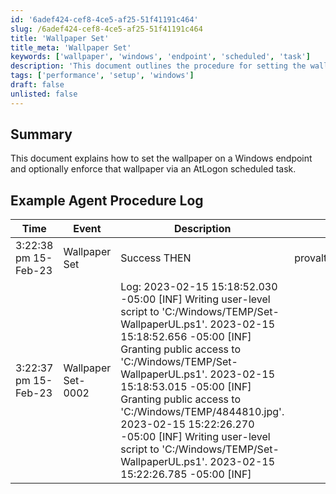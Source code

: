 ```yaml
---
id: '6adef424-cef8-4ce5-af25-51f41191c464'
slug: /6adef424-cef8-4ce5-af25-51f41191c464
title: 'Wallpaper Set'
title_meta: 'Wallpaper Set'
keywords: ['wallpaper', 'windows', 'endpoint', 'scheduled', 'task']
description: 'This document outlines the procedure for setting the wallpaper on a Windows endpoint and includes the option to enforce that wallpaper using a scheduled task at logon. It provides examples of agent procedure logs to illustrate the successful execution of the script.'
tags: ['performance', 'setup', 'windows']
draft: false
unlisted: false
---
```


## Summary

This document explains how to set the wallpaper on a Windows endpoint and optionally enforce that wallpaper via an AtLogon scheduled task.

## Example Agent Procedure Log

| Time                     | Event                                         | Description                                                                                                                                                                                                                                                                                                                                                                                                                                                                                                                                                                                                                                       | User                      |
|--------------------------|-----------------------------------------------|---------------------------------------------------------------------------------------------------------------------------------------------------------------------------------------------------------------------------------------------------------------------------------------------------------------------------------------------------------------------------------------------------------------------------------------------------------------------------------------------------------------------------------------------------------------------------------------------------------------------------------------------------|---------------------------|
| 3:22:38 pm 15-Feb-23    | Wallpaper Set                                 | Success THEN                                                                                                                                                                                                                                                                                                                                                                                                                                                                                                                                                                                                                                       | provaltech.com/dan.hicks  |
| 3:22:37 pm 15-Feb-23    | Wallpaper Set-0002                           | Log: 2023-02-15 15:18:52.030 -05:00 [INF] Writing user-level script to 'C:/Windows/TEMP/Set-WallpaperUL.ps1'. 2023-02-15 15:18:52.656 -05:00 [INF] Granting public access to 'C:/Windows/TEMP/Set-WallpaperUL.ps1'. 2023-02-15 15:18:53.015 -05:00 [INF] Granting public access to 'C:/Windows/TEMP/4844810.jpg'. 2023-02-15 15:22:26.270 -05:00 [INF] Writing user-level script to 'C:/Windows/TEMP/Set-WallpaperUL.ps1'. 2023-02-15 15:22:26.785 -05:00 [INF]  |

